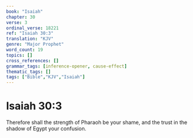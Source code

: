 ```yaml
---
book: "Isaiah"
chapter: 30
verse: 3
ordinal_verse: 18221
ref: "Isaiah 30:3"
translation: "KJV"
genre: "Major Prophet"
word_count: 19
topics: []
cross_references: []
grammar_tags: [inference-opener, cause-effect]
thematic_tags: []
tags: ["Bible","KJV","Isaiah"]
---
```


# Isaiah 30:3

Therefore shall the strength of Pharaoh be your shame, and the trust in the shadow of Egypt your confusion.

